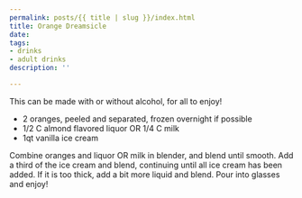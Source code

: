 ```yaml
---
permalink: posts/{{ title | slug }}/index.html
title: Orange Dreamsicle
date: 
tags:
- drinks
- adult drinks
description: ''

---
```

This can be made with or without alcohol, for all to enjoy!

* 2 oranges, peeled and separated, frozen overnight if possible
* 1/2 C almond flavored liquor OR 1/4 C milk
* 1qt vanilla ice cream

Combine oranges and liquor OR milk in blender, and blend until smooth. Add a third of the ice cream and blend, continuing until all ice cream has been added. If it is too thick, add a bit more liquid and blend. Pour into glasses and enjoy! 